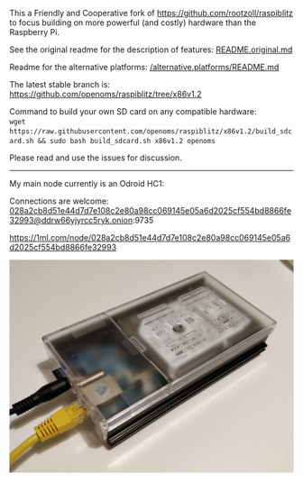This a Friendly and Cooperative fork of https://github.com/rootzoll/raspiblitz to focus building on more powerful (and costly) hardware than the Raspberry Pi.

See the original readme for the description of features: [README.original.md](README.original.md)

Readme for the alternative platforms: [/alternative.platforms/README.md](/alternative.platforms/README.md)

The latest stable branch is:
https://github.com/openoms/raspiblitz/tree/x86v1.2

Command to build your own SD card on any compatible hardware:  
`wget https://raw.githubusercontent.com/openoms/raspiblitz/x86v1.2/build_sdcard.sh && sudo bash build_sdcard.sh x86v1.2 openoms`

Please read and use the issues for discussion.

---
My main node currently is an Odroid HC1:

Connections are welcome: 
028a2cb8d51e44d7d7e108c2e80a98cc069145e05a6d2025cf554bd8866fe32993@ddrw66yjyrcc5ryk.onion:9735

https://1ml.com/node/028a2cb8d51e44d7d7e108c2e80a98cc069145e05a6d2025cf554bd8866fe32993

![Odroid HC1](alternative.platforms/dietpi/pictures/DroidBlitz.jpg)

